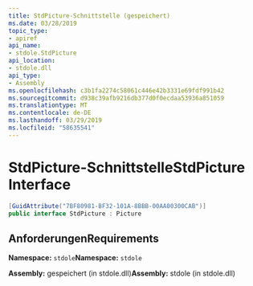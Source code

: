 ```yaml
---
title: StdPicture-Schnittstelle (gespeichert)
ms.date: 03/28/2019
topic_type:
- apiref
api_name:
- stdole.StdPicture
api_location:
- stdole.dll
api_type:
- Assembly
ms.openlocfilehash: c3b1fa2274c58061c446e42b3331e69fdf991b42
ms.sourcegitcommit: d938c39afb9216db377d0f0ecdaa53936a851059
ms.translationtype: MT
ms.contentlocale: de-DE
ms.lasthandoff: 03/29/2019
ms.locfileid: "58635541"
---
```

# <a name="stdpicture-interface"></a><span data-ttu-id="21869-102">StdPicture-Schnittstelle</span><span class="sxs-lookup"><span data-stu-id="21869-102">StdPicture Interface</span></span>

```csharp
[GuidAttribute("7BF80981-BF32-101A-8BBB-00AA00300CAB")]
public interface StdPicture : Picture
```

## <a name="requirements"></a><span data-ttu-id="21869-103">Anforderungen</span><span class="sxs-lookup"><span data-stu-id="21869-103">Requirements</span></span>

<span data-ttu-id="21869-104">**Namespace:** `stdole`</span><span class="sxs-lookup"><span data-stu-id="21869-104">**Namespace:** `stdole`</span></span>

<span data-ttu-id="21869-105">**Assembly:** gespeichert (in stdole.dll)</span><span class="sxs-lookup"><span data-stu-id="21869-105">**Assembly:** stdole (in stdole.dll)</span></span>
